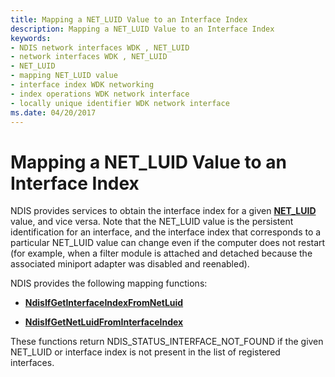 ```yaml
---
title: Mapping a NET_LUID Value to an Interface Index
description: Mapping a NET_LUID Value to an Interface Index
keywords:
- NDIS network interfaces WDK , NET_LUID
- network interfaces WDK , NET_LUID
- NET_LUID
- mapping NET_LUID value
- interface index WDK networking
- index operations WDK network interface
- locally unique identifier WDK network interface
ms.date: 04/20/2017
---
```


# Mapping a NET\_LUID Value to an Interface Index





NDIS provides services to obtain the interface index for a given [**NET\_LUID**](/windows/win32/api/ifdef/ns-ifdef-net_luid_lh) value, and vice versa. Note that the NET\_LUID value is the persistent identification for an interface, and the interface index that corresponds to a particular NET\_LUID value can change even if the computer does not restart (for example, when a filter module is attached and detached because the associated miniport adapter was disabled and reenabled).

NDIS provides the following mapping functions:

-   [**NdisIfGetInterfaceIndexFromNetLuid**](/windows-hardware/drivers/ddi/ndis/nf-ndis-ndisifgetinterfaceindexfromnetluid)

-   [**NdisIfGetNetLuidFromInterfaceIndex**](/windows-hardware/drivers/ddi/ndis/nf-ndis-ndisifgetnetluidfrominterfaceindex)

These functions return NDIS\_STATUS\_INTERFACE\_NOT\_FOUND if the given NET\_LUID or interface index is not present in the list of registered interfaces.

 

